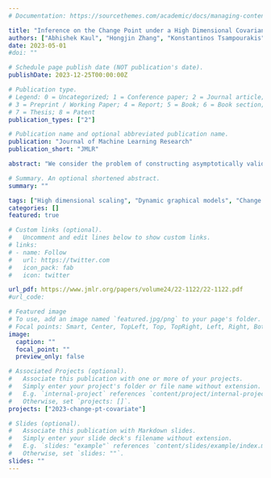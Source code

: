 ```yaml
---
# Documentation: https://sourcethemes.com/academic/docs/managing-content/

title: "Inference on the Change Point under a High Dimensional Covariance Shift"
authors: ["Abhishek Kaul", "Hongjin Zhang", "Konstantinos Tsampourakis", "admin"]
date: 2023-05-01
#doi: ""

# Schedule page publish date (NOT publication's date).
publishDate: 2023-12-25T00:00:00Z

# Publication type.
# Legend: 0 = Uncategorized; 1 = Conference paper; 2 = Journal article;
# 3 = Preprint / Working Paper; 4 = Report; 5 = Book; 6 = Book section;
# 7 = Thesis; 8 = Patent
publication_types: ["2"]

# Publication name and optional abbreviated publication name.
publication: "Journal of Machine Learning Research"
publication_short: "JMLR"

abstract: "We consider the problem of constructing asymptotically valid confidence intervals for the change point in a high-dimensional covariance shift setting. A novel estimator for the change point parameter is developed, and its asymptotic distribution under high dimen- sional scaling obtained. We establish that the proposed estimator exhibits a sharp Op(ψ−2) rate of convergence, wherein ψ represents the jump size between model parameters before and after the change point. Further, the form of the asymptotic distributions under both a vanishing and a non-vanishing regime of the jump size are characterized. In the former case, it corresponds to the argmax of an asymmetric Brownian motion, while in the latter case to the argmax of an asymmetric random walk. We then obtain the relationship be- tween these distributions, which allows construction of regime (vanishing vs non-vanishing) adaptive confidence intervals. Easy to implement algorithms for the proposed methodology are developed and their performance illustrated on synthetic and real data sets."

# Summary. An optional shortened abstract.
summary: ""

tags: ["High dimensional scaling", "Dynamic graphical models", "Change point"]
categories: []
featured: true

# Custom links (optional).
#   Uncomment and edit lines below to show custom links.
# links:
# - name: Follow
#   url: https://twitter.com
#   icon_pack: fab
#   icon: twitter

url_pdf: https://www.jmlr.org/papers/volume24/22-1122/22-1122.pdf
#url_code: 

# Featured image
# To use, add an image named `featured.jpg/png` to your page's folder.
# Focal points: Smart, Center, TopLeft, Top, TopRight, Left, Right, BottomLeft, Bottom, BottomRight.
image:
  caption: ""
  focal_point: ""
  preview_only: false

# Associated Projects (optional).
#   Associate this publication with one or more of your projects.
#   Simply enter your project's folder or file name without extension.
#   E.g. `internal-project` references `content/project/internal-project/index.md`.
#   Otherwise, set `projects: []`.
projects: ["2023-change-pt-covariate"]

# Slides (optional).
#   Associate this publication with Markdown slides.
#   Simply enter your slide deck's filename without extension.
#   E.g. `slides: "example"` references `content/slides/example/index.md`.
#   Otherwise, set `slides: ""`.
slides: ""
---
```

